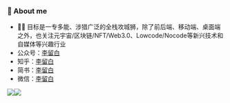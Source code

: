 ### 🚩  About me

- 👨‍💻‍ 目标是一专多能、涉猎广泛的全栈攻城狮，除了前后端、移动端、桌面端之外，也关注元宇宙/区块链/NFT/Web3.0、Lowcode/Nocode等新兴技术和自媒体等兴趣行业
- 公众号：[李留白](https://github.com/hicoldcat/hicoldcat/blob/main/assets/WechatIMG418.jpeg)
- 知乎：[李留白](https://www.zhihu.com/people/hicoldcat)
- 简书：[李留白](https://www.jianshu.com/u/358562416df4)
- 微信：[李留白](https://github.com/hicoldcat/hicoldcat/blob/main/assets/WechatIMG417.jpeg)

<img align="" src="https://github-readme-stats.vercel.app/api?username=hicoldcat&show_icons=true&text_color=282828&bg_color=0,FFDEE9,B5FFFC&hide_title=true&count_private=true&locale=cn" /><img  align="" src="https://github-readme-stats.vercel.app/api/top-langs/?username=hicoldcat&layout=compact&bg_color=0,FFDEE9,B5FFFC&text_color=282828&locale=cn" />

